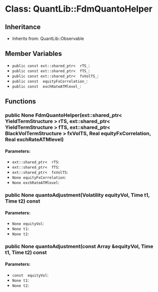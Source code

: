 # Class: QuantLib::FdmQuantoHelper

## Inheritance
- Inherits from: QuantLib::Observable

## Member Variables
- `public const ext::shared_ptr<  rTS_`: 
- `public const ext::shared_ptr<  fTS_`: 
- `public const ext::shared_ptr<  fxVolTS_`: 
- `public const  equityFxCorrelation_`: 
- `public const  exchRateATMlevel_`: 

## Functions
### public None FdmQuantoHelper(ext::shared_ptr< YieldTermStructure > rTS, ext::shared_ptr< YieldTermStructure > fTS, ext::shared_ptr< BlackVolTermStructure > fxVolTS, Real equityFxCorrelation, Real exchRateATMlevel)

#### Parameters:
- `ext::shared_ptr<  rTS`: 
- `ext::shared_ptr<  fTS`: 
- `ext::shared_ptr<  fxVolTS`: 
- `None equityFxCorrelation`: 
- `None exchRateATMlevel`: 

### public None quantoAdjustment(Volatility equityVol, Time t1, Time t2) const

#### Parameters:
- `None equityVol`: 
- `None t1`: 
- `None t2`: 

### public None quantoAdjustment(const Array &equityVol, Time t1, Time t2) const

#### Parameters:
- `const  equityVol`: 
- `None t1`: 
- `None t2`: 


